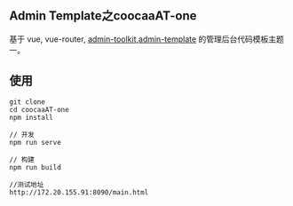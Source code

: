Admin Template之coocaaAT-one 
----  
基于 vue, vue-router, [admin-toolkit](http://gitlab.skysri.com/liangweiliang/admin-toolkit),[admin-template](http://gitlab.skysri.com/liangweiliang/admin-template) 的管理后台代码模板主题一。  

## 使用  

```
git clone  
cd coocaaAT-one
npm install  
```
```
// 开发  
npm run serve  
```

```
// 构建  
npm run build

//测试地址
http://172.20.155.91:8090/main.html 
```
